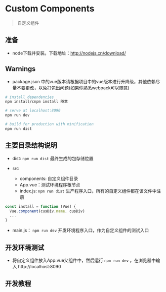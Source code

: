 # Custom Components

> 自定义组件

## 准备

* node下载并安装。下载地址：http://nodejs.cn/download/

## Warnings

* package.json 中的vue版本请根据项目中的vue版本进行升降级，其他依赖尽量不要更改，以免打包出问题(如果你熟悉webpack可以随意)




``` bash
# install dependencies
npm install/cnpm install 随意

# serve at localhost:8090
npm run dev

# build for production with minification
npm run dist
```

## 主要目录结构说明



* dist: `npm run dist` 最终生成的包存储位置

* src

   * components: 自定义组件目录
   * App.vue：测试环境程序根节点
   * index.js: `npm run dist` 生产程序入口，所有的自定义组件都在该文件中注册
```js
const install = function (Vue) {
  Vue.component(cusDiv.name, cusDiv)
  ...
}
```
   * main.js： `npm run dev` 开发环境程序入口，作为自定义组件的测试入口

## 开发环境测试

* 将自定义组件放入App.vue父组件中，然后运行 `npm run dev` ，在浏览器中输入 http://localhost:8090


## 开发教程

